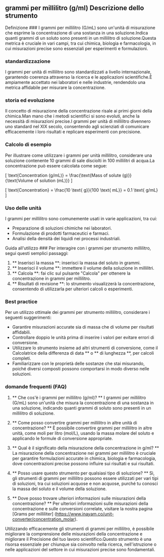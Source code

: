 ## grammi per millilitro (g/ml) Descrizione dello strumento

Definizione ###
I grammi per millilitro (G/mL) sono un'unità di misurazione che esprime la concentrazione di una sostanza in una soluzione.Indica quanti grammi di un soluto sono presenti in un millilitro di soluzione.Questa metrica è cruciale in vari campi, tra cui chimica, biologia e farmacologia, in cui misurazioni precise sono essenziali per esperimenti e formulazioni.

### standardizzazione
I grammi per unità di millilitro sono standardizzati a livello internazionale, garantendo coerenza attraverso la ricerca e le applicazioni scientifiche.È ampiamente accettato nei laboratori e nelle industrie, rendendolo una metrica affidabile per misurare la concentrazione.

### storia ed evoluzione
Il concetto di misurazione della concentrazione risale ai primi giorni della chimica.Man mano che i metodi scientifici si sono evoluti, anche la necessità di misurazioni precise.I grammi per unità di millilitro divennero uno standard nel XIX secolo, consentendo agli scienziati di comunicare efficacemente i loro risultati e replicare esperimenti con precisione.

### Calcolo di esempio
Per illustrare come utilizzare i grammi per unità millilitro, considerare una soluzione contenente 10 grammi di sale disciolti in 100 millilitri di acqua.La concentrazione può essere calcolata come segue:

\[ \text{Concentration (g/mL)} = \frac{\text{Mass of solute (g)}}{\text{Volume of solution (mL)}} \]

\[ \text{Concentration} = \frac{10 \text{ g}}{100 \text{ mL}} = 0.1 \text{ g/mL} \]

### Uso delle unità
I grammi per millilitro sono comunemente usati in varie applicazioni, tra cui:
- Preparazione di soluzioni chimiche nei laboratori.
- Formulazione di prodotti farmaceutici e farmaci.
- Analisi della densità dei liquidi nei processi industriali.

Guida all'utilizzo ###
Per interagire con i grammi per strumento millilitro, segui questi semplici passaggi:
1. ** Inserisci la massa **: inserisci la massa del soluto in grammi.
2. ** Inserisci il volume **: immettere il volume della soluzione in millilitri.
3. ** Calcola **: fai clic sul pulsante "Calcola" per ottenere la concentrazione in grammi per millilitro.
4. ** Risultati di revisione **: lo strumento visualizzerà la concentrazione, consentendo di utilizzarla per ulteriori calcoli o esperimenti.

### Best practice
Per un utilizzo ottimale dei grammi per strumento millilitro, considerare i seguenti suggerimenti:
- Garantire misurazioni accurate sia di massa che di volume per risultati affidabili.
- Controllare doppio le unità prima di inserire i valori per evitare errori di conversione.
- Utilizzare lo strumento insieme ad altri strumenti di conversione, come il Calcolatrice della differenza di data ** o ** di lunghezza **, per calcoli completi.
- Familiarizzare con le proprietà delle sostanze che stai misurando, poiché diversi composti possono comportarsi in modo diverso nelle soluzioni.

### domande frequenti (FAQ)

1. ** Che cos'è i grammi per millilitro (g/ml)? **
I grammi per millilitro (G/mL) sono un'unità che misura la concentrazione di una sostanza in una soluzione, indicando quanti grammi di soluto sono presenti in un millilitro di soluzione.

2. ** Come posso convertire grammi per millilitro in altre unità di concentrazione? **
È possibile convertire grammi per millilitro in altre unità, come moli per litro (mol/L), usando la massa molare del soluto e applicando le formule di conversione appropriate.

3. ** Qual è il significato della misurazione della concentrazione in g/ml? **
La misurazione della concentrazione nei grammi per millilitro è cruciale per garantire formulazioni accurate in chimica, biologia e farmacologia, dove concentrazioni precise possono influire sui risultati e sui risultati.

4. ** Posso usare questo strumento per qualsiasi tipo di soluzione? **
Sì, gli strumenti di grammi per millilitro possono essere utilizzati per vari tipi di soluzioni, tra cui soluzioni acquose e non acquose, purché tu conosci la massa del soluto e il volume della soluzione.

5. ** Dove posso trovare ulteriori informazioni sulle misurazioni della concentrazione? **
Per ulteriori informazioni sulle misurazioni della concentrazione e sulle conversioni correlate, visitare la nostra pagina [Grams per milliliter] (https://www.inayam.co/unit-converter/concentration_molar).

Utilizzando efficacemente gli strumenti di grammi per millilitro, è possibile migliorare la comprensione delle misurazioni della concentrazione e migliorare il Precisione del tuo lavoro scientifico.Questo strumento è una risorsa essenziale per chiunque sia coinvolto nella ricerca, nell'istruzione o nelle applicazioni del settore in cui misurazioni precise sono fondamentali.